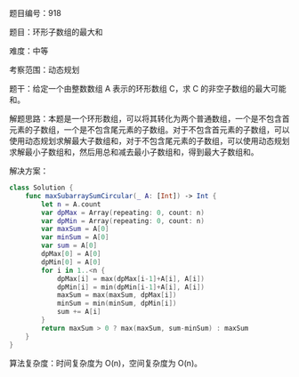题目编号：918

题目：环形子数组的最大和

难度：中等

考察范围：动态规划

题干：给定一个由整数数组 A 表示的环形数组 C，求 C 的非空子数组的最大可能和。

解题思路：本题是一个环形数组，可以将其转化为两个普通数组，一个是不包含首元素的子数组，一个是不包含尾元素的子数组。对于不包含首元素的子数组，可以使用动态规划求解最大子数组和，对于不包含尾元素的子数组，可以使用动态规划求解最小子数组和，然后用总和减去最小子数组和，得到最大子数组和。

解决方案：

```swift
class Solution {
    func maxSubarraySumCircular(_ A: [Int]) -> Int {
        let n = A.count
        var dpMax = Array(repeating: 0, count: n)
        var dpMin = Array(repeating: 0, count: n)
        var maxSum = A[0]
        var minSum = A[0]
        var sum = A[0]
        dpMax[0] = A[0]
        dpMin[0] = A[0]
        for i in 1..<n {
            dpMax[i] = max(dpMax[i-1]+A[i], A[i])
            dpMin[i] = min(dpMin[i-1]+A[i], A[i])
            maxSum = max(maxSum, dpMax[i])
            minSum = min(minSum, dpMin[i])
            sum += A[i]
        }
        return maxSum > 0 ? max(maxSum, sum-minSum) : maxSum
    }
}
```

算法复杂度：时间复杂度为 O(n)，空间复杂度为 O(n)。